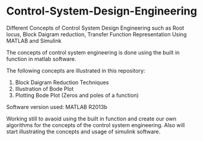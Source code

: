# Control-System-Design-Engineering

Different Concepts of Control System Design Engineering such as Root locus, Block Daigram reduction, Transfer Function Representation Using MATLAB and Simulink 

The concepts of control system engineering is done using the built in function in matlab software.

The following concepts are illustrated in this repository:
1. Block Daigram Reduction Techniques
2. Illustration of Bode Plot
3. Plotting Bode Plot (Zeros and poles of a function)

Software version used: MATLAB R2013b

Working still to avaoid using the built in function and create our own algorithms for the concepts of the control system engineering. 
Also will start illustrating the concepts and usage of simulink software.
